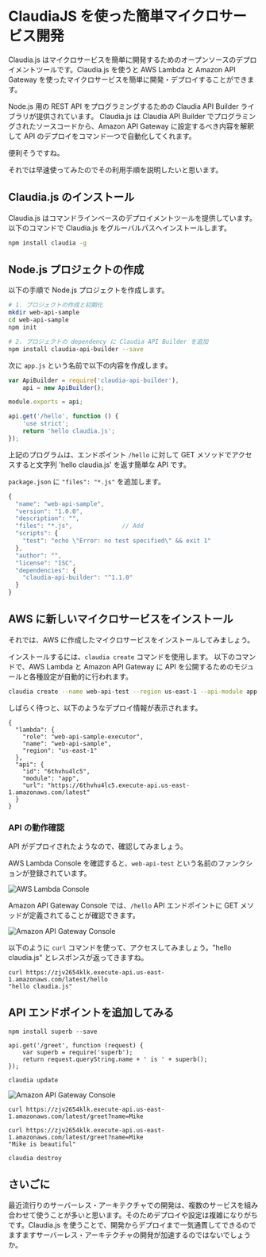 # ClaudiaJS を使った簡単マイクロサービス開発
Claudia.js はマイクロサービスを簡単に開発するためのオープンソースのデプロイメントツールです。Claudia.js を使うと AWS Lambda と Amazon API Gateway を使ったマイクロサービスを簡単に開発・デプロイすることができます。

Node.js 用の REST API をプログラミングするための Claudia API Builder ライブラリが提供されています。
Claudia.js は Claudia API Builder でプログラミングされたソースコードから、Amazon API Gateway に設定するべき内容を解釈して API のデプロイをコマンド一つで自動化してくれます。

便利そうですね。

それでは早速使ってみたのでその利用手順を説明したいと思います。



## Claudia.js のインストール
Claudia.js はコマンドラインベースのデプロイメントツールを提供しています。以下のコマンドで Claudia.js をグルーバルパスへインストールします。

``` bash
npm install claudia -g

```

## Node.js プロジェクトの作成
以下の手順で Node.js プロジェクトを作成します。

``` bash
# 1. プロジェクトの作成と初期化
mkdir web-api-sample
cd web-api-sample
npm init

# 2. プロジェクトの dependency に Claudia API Builder を追加
npm install claudia-api-builder --save
```

次に `app.js` という名前で以下の内容を作成します。

``` javascript
var ApiBuilder = require('claudia-api-builder'),
	api = new ApiBuilder();

module.exports = api;

api.get('/hello', function () {
	'use strict';
	return 'hello claudia.js';
});
```

上記のプログラムは、エンドポイント `/hello` に対して GET メソッドでアクセスすると文字列 'hello claudia.js' を返す簡単な API です。

`package.json` に `"files": "*.js"` を追加します。

``` javascript
{
  "name": "web-api-sample",
  "version": "1.0.0",
  "description": "",
  "files": "*.js",              // Add
  "scripts": {
    "test": "echo \"Error: no test specified\" && exit 1"
  },
  "author": "",
  "license": "ISC",
  "dependencies": {
    "claudia-api-builder": "^1.1.0"
  }
}

```

## AWS に新しいマイクロサービスをインストール
それでは、AWS に作成したマイクロサービスをインストールしてみましょう。

インストールするには、`claudia create` コマンドを使用します。
以下のコマンドで、AWS Lambda と Amazon API Gateway に API を公開するためのモジュールと各種設定が自動的に行われます。

``` bash
claudia create --name web-api-test --region us-east-1 --api-module app
```

しばらく待つと、以下のようなデプロイ情報が表示されます。

```
{
  "lambda": {
    "role": "web-api-sample-executor",
    "name": "web-api-sample",
    "region": "us-east-1"
  },
  "api": {
    "id": "6thvhu4lc5",
    "module": "app",
    "url": "https://6thvhu4lc5.execute-api.us-east-1.amazonaws.com/latest"
  }
}
```

### API の動作確認
API がデプロイされたようなので、確認してみましょう。

AWS Lambda Console を確認すると、`web-api-test` という名前のファンクションが登録されています。

![AWS Lambda Console](https://raw.githubusercontent.com/KunihikoKido/docs/master/images/aws-lambda-microservices-with-claudiajs-1.png)


Amazon API Gateway Console では、`/hello` API エンドポイントに GET メソッドが定義されてることが確認できます。

![Amazon API Gateway Console](https://raw.githubusercontent.com/KunihikoKido/docs/master/images/aws-lambda-microservices-with-claudiajs-2.png)

以下のように `curl` コマンドを使って、アクセスしてみましょう。"hello claudia.js" とレスポンスが返ってきますね。

```
curl https://zjv2654klk.execute-api.us-east-1.amazonaws.com/latest/hello
"hello claudia.js"
```

## API エンドポイントを追加してみる

```
npm install superb --save
```

```
api.get('/greet', function (request) {
	var superb = require('superb');
	return request.queryString.name + ' is ' + superb();
});
```


```
claudia update
```

![Amazon API Gateway Console](https://raw.githubusercontent.com/KunihikoKido/docs/master/images/aws-lambda-microservices-with-claudiajs-3.png)


```
curl https://zjv2654klk.execute-api.us-east-1.amazonaws.com/latest/greet?name=Mike
```

```
curl https://zjv2654klk.execute-api.us-east-1.amazonaws.com/latest/greet?name=Mike
"Mike is beautiful"
```


```
claudia destroy
```


## さいごに
最近流行りのサーバーレス・アーキテクチャでの開発は、複数のサービスを組み合わせて使うことが多いと思います。そのためデプロイや設定は複雑になりがちです。Claudia.js を使うことで、開発からデプロイまで一気通貫してできるのでますますサーバーレス・アーキテクチャの開発が加速するのではないでしょうか。
